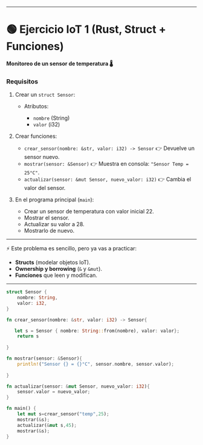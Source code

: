 
---

# 🟢 Ejercicio IoT 1 (Rust, Struct + Funciones)

**Monitoreo de un sensor de temperatura 🌡️**

### Requisitos

1. Crear un `struct Sensor`:

   * Atributos:

     * `nombre` (String)
     * `valor` (i32)

2. Crear funciones:

   * `crear_sensor(nombre: &str, valor: i32) -> Sensor`
     👉 Devuelve un sensor nuevo.
   * `mostrar(sensor: &Sensor)`
     👉 Muestra en consola: `"Sensor Temp = 25°C"`.
   * `actualizar(sensor: &mut Sensor, nuevo_valor: i32)`
     👉 Cambia el valor del sensor.

3. En el programa principal (`main`):

   * Crear un sensor de temperatura con valor inicial 22.
   * Mostrar el sensor.
   * Actualizar su valor a 28.
   * Mostrarlo de nuevo.

---

⚡ Este problema es sencillo, pero ya vas a practicar:

* **Structs** (modelar objetos IoT).
* **Ownership y borrowing** (`&` y `&mut`).
* **Funciones** que leen y modifican.

---
```rust
struct Sensor {
    nombre: String,
    valor: i32,
}

fn crear_sensor(nombre: &str, valor: i32) -> Sensor{

   let s = Sensor { nombre: String::from(nombre), valor: valor};
    return s
    
}

fn mostrar(sensor: &Sensor){
    println!("Sensor {} = {}°C", sensor.nombre, sensor.valor);
    
}

fn actualizar(sensor: &mut Sensor, nuevo_valor: i32){
    sensor.valor = nuevo_valor;
}

fn main() {
    let mut s=crear_sensor("temp",25);
    mostrar(&s);
    actualizar(&mut s,45);
    mostrar(&s);
}
```